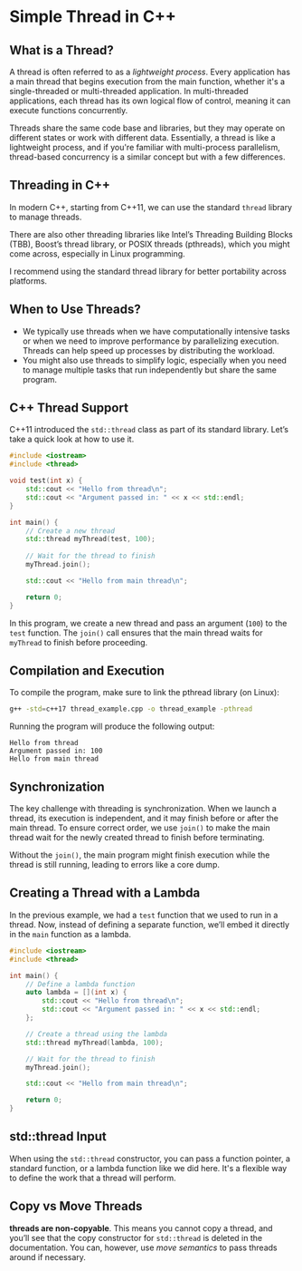 # Simple Thread in C++

## What is a Thread?

A thread is often referred to as a *lightweight process*. Every application has a main thread that begins execution from the main function, whether it's a single-threaded or multi-threaded application. In multi-threaded applications, each thread has its own logical flow of control, meaning it can execute functions concurrently. 

Threads share the same code base and libraries, but they may operate on different states or work with different data. Essentially, a thread is like a lightweight process, and if you're familiar with multi-process parallelism, thread-based concurrency is a similar concept but with a few differences.

## Threading in C++

In modern C++, starting from C++11, we can use the standard `thread` library to manage threads. 

There are also other threading libraries like Intel’s Threading Building Blocks (TBB), Boost’s thread library, or POSIX threads (pthreads), which you might come across, especially in Linux programming. 

I recommend using the standard thread library for better portability across platforms.

## When to Use Threads?

- We typically use threads when we have computationally intensive tasks or when we need to improve performance by parallelizing execution. Threads can help speed up processes by distributing the workload. 
- You might also use threads to simplify logic, especially when you need to manage multiple tasks that run independently but share the same program.

## C++ Thread Support

C++11 introduced the `std::thread` class as part of its standard library. Let’s take a quick look at how to use it.

```cpp
#include <iostream>
#include <thread>

void test(int x) {
    std::cout << "Hello from thread\n";
    std::cout << "Argument passed in: " << x << std::endl;
}

int main() {
    // Create a new thread
    std::thread myThread(test, 100);
    
    // Wait for the thread to finish
    myThread.join();

    std::cout << "Hello from main thread\n";

    return 0;
}
```

In this program, we create a new thread and pass an argument (`100`) to the `test` function. The `join()` call ensures that the main thread waits for `myThread` to finish before proceeding.

## Compilation and Execution

To compile the program, make sure to link the pthread library (on Linux):

```bash
g++ -std=c++17 thread_example.cpp -o thread_example -pthread
```

Running the program will produce the following output:

```
Hello from thread
Argument passed in: 100
Hello from main thread
```

## Synchronization

The key challenge with threading is synchronization. When we launch a thread, its execution is independent, and it may finish before or after the main thread. To ensure correct order, we use `join()` to make the main thread wait for the newly created thread to finish before terminating.

Without the `join()`, the main program might finish execution while the thread is still running, leading to errors like a core dump. 

## Creating a Thread with a Lambda

In the previous example, we had a `test` function that we used to run in a thread. Now, instead of defining a separate function, we’ll embed it directly in the `main` function as a lambda.

```cpp
#include <iostream>
#include <thread>

int main() {
    // Define a lambda function
    auto lambda = [](int x) {
        std::cout << "Hello from thread\n";
        std::cout << "Argument passed in: " << x << std::endl;
    };

    // Create a thread using the lambda
    std::thread myThread(lambda, 100);

    // Wait for the thread to finish
    myThread.join();

    std::cout << "Hello from main thread\n";

    return 0;
}
```

## std::thread Input

When using the `std::thread` constructor, you can pass a function pointer, a standard function, or a lambda function like we did here. It's a flexible way to define the work that a thread will perform.

## Copy vs Move Threads

**threads are non-copyable**. This means you cannot copy a thread, and you’ll see that the copy constructor for `std::thread` is deleted in the documentation. You can, however, use *move semantics* to pass threads around if necessary.